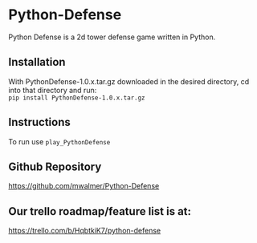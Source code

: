 # Python-Defense
Python Defense is a 2d tower defense game written in Python.

## Installation
With PythonDefense-1.0.x.tar.gz downloaded in the desired directory, cd into that directory and run:
<br/>`pip install PythonDefense-1.0.x.tar.gz`

## Instructions
To run use `play_PythonDefense`

## Github Repository
https://github.com/mwalmer/Python-Defense

## Our trello roadmap/feature list is at:
https://trello.com/b/HqbtkiK7/python-defense
